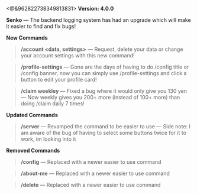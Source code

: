 <@&962822738349813831> **Version: 4.0.0**

__**Senko**__
— The backend logging system has had an upgrade which will make it easier to find and fix bugs!


__**New Commands**__

> **/account <data, settings>**
— Request, delete your data or change your account settings with this new command!

> **/profile-settings**
— Gone are the days of having to do /config title or /config banner, now you can simply use /profile-settings and click a button to edit your profile card!

> **/claim weekley**
— Fixed a bug where it would only give you 130 yen
— Now weekly gives you 200+ more (instead of 100+ more) than doing /claim daily 7 times!

__**Updated Commands**__

> **/server**
— Revamped the command to be easier to use
— Side note: I am aware of the bug of having to select some buttons twice for it to work, im looking into it

__**Removed Commands**__

> **/config**
— Replaced with a newer easier to use command

> **/about-me**
— Replaced with a newer easier to use command

> **/delete <data>**
— Replaced with a newer easier to use command